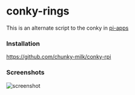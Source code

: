 # conky-rings
This is an alternate script to the conky in [pi-apps](https://github.com/Botspot/pi-apps)

### Installation
https://github.com/chunky-milk/conky-rpi
### Screenshots
![screenshot](https://i.imgur.com/gLdUnBf.png)
